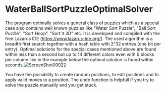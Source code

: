 # WaterBallSortPuzzleOptimalSolver
The program optimally solves a general class of puzzles which as a special case also contains well known puzzles like "Water Sort Puzzle", "Ball Sort Puzzle", "Sort Hoop", "Sort It 3D" etc. It is developed and compiled with the free Lazarus IDE (https://www.lazarus-ide.org/).
The used algorithm is a breadth first search together with a hash table with 2^32 entries (one bit per entry). Optimal solutions for the special cases mentioned above are found within less than a second but up to 14 different colors even with 6 blocks per column like in the example below the optimal solution is found within seconds.![ScreenShot00022](https://user-images.githubusercontent.com/27646885/119711084-67f1c300-be5f-11eb-9d24-8caf1e17d7c7.png)

You have the possibility to create random positions, to edit positions and to apply valid moves to a position. The undo function is helpfull if you try to solve the puzzle manually and you get stuck.

